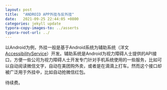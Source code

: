 ```yaml
---
layout: post
title:  "ANDROID APP外挂与反外挂"
date:   2021-09-25 22:44:05 +0800
categories: jekyll update
typora-copy-images-to: ../asserts
typora-root-url: ../
---
```


以Android为例，外挂一般是基于Android系统为辅助系统（洋文[AccessibilityService][1]）开发。辅助系统是Android为视力障碍人士提供的API接口，方便一些公司为视力障碍人士开发专门针对手机系统使用的一些服务，比如可以自动阅读微信文字，自动在美团购外卖，或者是在滴滴上打车。然而这个接口却被广泛用于外挂中，比如自动抢微信红包。

待续费。



[1]: https://developer.android.com/reference/android/accessibilityservice/AccessibilityService
